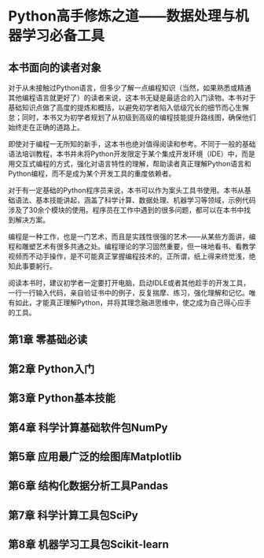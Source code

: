 # Python高手修炼之道——数据处理与机器学习必备工具

## 本书面向的读者对象

对于从未接触过Python语言，但多少了解一点编程知识（当然，如果熟悉或精通其他编程语言就更好了）的读者来说，这本书无疑是最适合的入门读物。本书对于基础知识点做了高度的提炼和概括，以避免初学者陷入低级冗长的细节而心生懈怠；同时，本书又为初学者规划了从初级到高级的编程技能提升路线图，确保他们始终走在正确的道路上。

即使对于编程一无所知的新手，这本书也绝对值得阅读和参考。不同于一般的基础语法培训教程，本书并未将Python开发限定于某个集成开发环境（IDE）中，而是用交互式编程的方式，强化对语言特性的理解，帮助读者真正理解Python语言和Python编程，而不是成为某个开发工具的重度依赖者。

对于有一定基础的Python程序员来说，本书可以作为案头工具书使用。本书从基础语法、基本技能讲起，涵盖了科学计算、数据处理、机器学习等领域，示例代码涉及了30余个模块的使用。程序员在工作中遇到的很多问题，都可以在本书中找到解决方案。

编程是一种工作，也是一门艺术，而且是实践性很强的艺术——从某些方面讲，编程和雕塑艺术有很多共通之处。编程理论的学习固然重要，但一味地看书、看教学视频而不动手操作，是不可能真正掌握编程技术的。正所谓，纸上得来终觉浅，绝知此事要躬行。

阅读本书时，建议初学者一定要打开电脑，启动IDLE或者其他趁手的开发工具，一行一行输入代码，亲自验证书中的例子，反复揣摩、练习，强化理解和记忆。唯有如此，才能真正理解Python，并将其理念融进思维中，使之成为自己得心应手的工具。

## 第1章 零基础必读


## 第2章 Python入门


## 第3章 Python基本技能


## 第4章 科学计算基础软件包NumPy


## 第5章 应用最广泛的绘图库Matplotlib


## 第6章 结构化数据分析工具Pandas


## 第7章 科学计算工具包SciPy


## 第8章 机器学习工具包Scikit-learn

